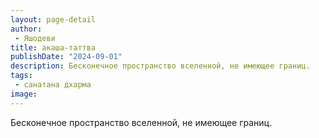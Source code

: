 ```yaml
---
layout: page-detail
author:
 - Яшодеви
title: акаша-таттва
publishDate: "2024-09-01"
description: Бесконечное пространство вселенной, не имеющее границ.
tags:
 - санатана дхарма
image: 
---
```


Бесконечное пространство вселенной, не имеющее границ.

